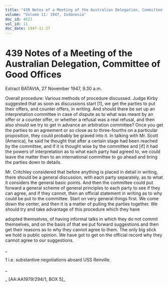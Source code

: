 ```yaml
---
title: "439 Notes of a Meeting of the Australian Delegation, Committee of Good Offices"
volume: "Volume 11: 1947, Indonesia"
doc_id: 4623
vol_id: 11
doc_date: 1947-11-27
---
```


# 439 Notes of a Meeting of the Australian Delegation, Committee of Good Offices

Extract BATAVIA, 27 November 1947, 9.30 a.m.

Overall procedure: Various methods of procedure discussed. Judge Kirby suggested that as soon as discussions start [1], we get the parties to put their offers, and counter offers, in writing. And should there be set up an interpretation committee in case of dispute as to what was meant by an offer or a counter offer, or whether a refusal was a real refusal, and then also should we try to get in advance an arbitration committee? Once you get the parties to an agreement or so close as to three-fourths on a particular proposition, they could probably be graved into it. In talking with Mr. Scott (America), he said he thought that after a certain stage had been reached by the committee, and if it is thought wise by the committee and [if] it had the powers of interpretation as to what each party had agreed to, we could leave the matter then to an international committee to go ahead and bring the parties down to details.

Mr. Critchley considered that before anything is placed in detail in writing, there should be a general discussion, with each party separately, as to what it considers the general basic points. And then the committee could put forward a general scheme of general principles to each party to see if they can agree, and if they cannot, then an official statement in writing as to why could be put to the committee. Start on very general things first. We come down the center, and then it is a matter of pulling the parties together. We should try and take advantage of this procedure which they have

adopted themselves, of having informal talks in which they do not commit themselves, and on the basis of that we put forward suggestions and then get their reasons as to why they cannot agree to them. The only big stick we hold is public opinion. We have got to get on the official record why they cannot agree to our suggestions.

_

1 i.e. substantive negotiations aboard USS Renville.

_

_ [AA:AA1979/294/1, BOX 5]_

